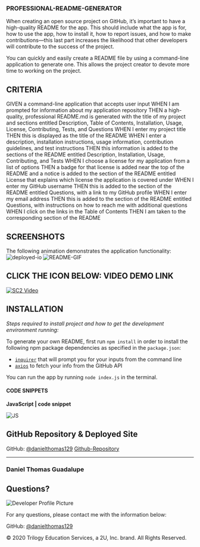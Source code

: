 ### PROFESSIONAL-README-GENERATOR
When creating an open source project on GitHub, it’s important to have a high-quality README for the app. This should include what the app is for, how to use the app, how to install it, how to report issues, and how to make contributions&mdash;this last part increases the likelihood that other developers will contribute to the success of the project. 

You can quickly and easily create a README file by using a command-line application to generate one. This allows the project creator to devote more time to working on the project.

## CRITERIA
GIVEN a command-line application that accepts user input
WHEN I am prompted for information about my application repository
THEN a high-quality, professional README.md is generated with the title of my project and sections entitled Description, Table of Contents, Installation, Usage, License, Contributing, Tests, and Questions
WHEN I enter my project title
THEN this is displayed as the title of the README
WHEN I enter a description, installation instructions, usage information, contribution guidelines, and test instructions
THEN this information is added to the sections of the README entitled Description, Installation, Usage, Contributing, and Tests
WHEN I choose a license for my application from a list of options
THEN a badge for that license is added near the top of the README and a notice is added to the section of the README entitled License that explains which license the application is covered under
WHEN I enter my GitHub username
THEN this is added to the section of the README entitled Questions, with a link to my GitHub profile
WHEN I enter my email address
THEN this is added to the section of the README entitled Questions, with instructions on how to reach me with additional questions
WHEN I click on the links in the Table of Contents
THEN I am taken to the corresponding section of the README

## SCREENSHOTS

The following animation demonstrates the application functionality:
![deployed-io](assets/deployed-io.png)
![README-GIF](./Develop/READMEDG.gif)

## CLICK THE ICON BELOW: VIDEO DEMO LINK

[![SC2 Video](./Develop/ICON.PNG)](https://drive.google.com/file/d/1VSKGOEy89UupIsJPT0QLTA-yn6iyaKQ4/view?usp=sharing)

## INSTALLATION

*Steps required to install project and how to get the development environment running:*

To generate your own README, first run `npm install` in order to install the following npm package dependencies as specified in the `package.json`:
  * [`inquirer`](https://www.npmjs.com/package/inquirer) that will prompt you for your inputs from the command line 
  * [`axios`](https://www.npmjs.com/package/axios) to fetch your info from the GitHub API

You can run the app by running  `node index.js` in the terminal.

#### CODE SNIPPETS



**JavaScript | code snippet**

![JS](assets/js-functions.png)

## GitHub Repository & Deployed Site
GitHub: [@danielthomas129](https://api.github.com/users/danielthomas129)
[Github-Repository](https://github.com/danielthomas129/Professional-ReadMe-Generator)
- - -

### Daniel Thomas Guadalupe
  
  ## Questions?
  
  ![Developer Profile Picture](https://avatars3.githubusercontent.com/u/74033385?v=4) 
  
  For any questions, please contact me with the information below:
 
  GitHub: [@danielthomas129](https://api.github.com/users/danielthomas129)
  
© 2020 Trilogy Education Services, a 2U, Inc. brand. All Rights Reserved.
